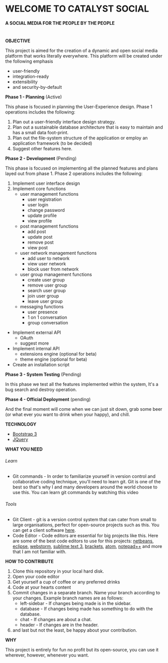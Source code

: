 # WELCOME TO CATALYST SOCIAL
#### A SOCIAL MEDIA FOR THE PEOPLE BY THE PEOPLE

#  
#  
**OBJECTIVE**

This project is aimed for the creation of a dynamic and open social media platform that works literally everywhere. This platform will be created under the following emphasis
- user-friendly
- integration-ready
- extensibility
- and security-by-default

**Phase 1 - Planning** (Active)

This phase is focused in planning the User-Experience design. Phase 1 operations includes the following:

1. Plan out a user-friendly interface design strategy.
2. Plan out a sustainable database architecture that is easy to maintain and has a small data foot-print.
3. Plan out the file-system structure of the application or employ an application framework (to be decided)
4. Suggest other features here.

**Phase 2 - Development** (Pending)

This phase is focused on implementing all the planned features and plans layed out from phase 1. Phase 2 operations includes the following:

1. Implement user interface design
2. Implement core functions
    - user management functions
        - user registration
        - user login
        - change password
        - update profile
        - view profile
    - post management functions
        - add post
        - update post
        - remove post
        - view post
    - user network management functions
        - add user to network
        - view user network
        - block user from network
    - user group management functions
        - create user group
        - remove user group
        - search user group
        - join user group
        - leave user group
    - messaging functions
        - user presence
        - 1 on 1 conversation
        - group conversation
- Implement external API
    - OAuth
    - suggest more
- Implement internal API
    - extensions engine (optional for beta)
    - theme engine (optional for beta)
- Create an installation script

**Phase 3 - System Testing** (Pending)

In this phase we test all the features implemented within the system, It's a bug search and destroy operation.

**Phase 4 - Official Deployment** (pending)

And the final moment will come when we can just sit down, grab some beer (or what ever you want to drink when your happy), and chill.



**TECHNOLOGY**
- [Bootstrap 3](https://getbootstrap.com)
- [JQuery](https://jquery.com)

**WHAT YOU NEED**
###### Learn
- Git commands - In order to familiarize yourself in version control and collaborative coding technique, you'll need to learn git. Git is one of the best so that's why I and many developers around the world choose to use this. You can learn git commands by watching this video

###### Tools
- Git Client - git is a version control system that can cater from small to large organisations, perfect for open-source projects such as this. You can get a client software [here](https://git-scm.com/downloads/guis).
- Code Editor - Code editors are essential for big projects like this. Here are some of the best code editors to use for this projects: [netbeans](https://netbeans.org), [eclipse](https://eclipse.org), [webstorm](https://www.jetbrains.com/webstorm), [sublime text 3](https://www.sublimetext.com/3), [brackets](https://brackets.io), [atom](https://atom.io), [notepad++](https://notepad-plus-plus.org/) and more that I am not familiar with.

**HOW TO CONTRIBUTE**


1. Clone this repository in your local hard disk.
2. Open your code editor
3. Get yourself a cup of coffee or any preferred drinks
4. Code at your hearts content
5. Commit changes in a separate branch. Name your branch according to your changes. Example branch names are as follows:
    - left-sidebar - If changes being made is in the sidebar.
    - database - If changes being made has something to do with the database.
    - chat - If changes are about a chat.
    - header - If changes are in the header.
6. and last but not the least, be happy about your contribution.

**WHY**

This project is entirely for fun no profit but its open-source, you can use it wherever, however, whenever you want.
